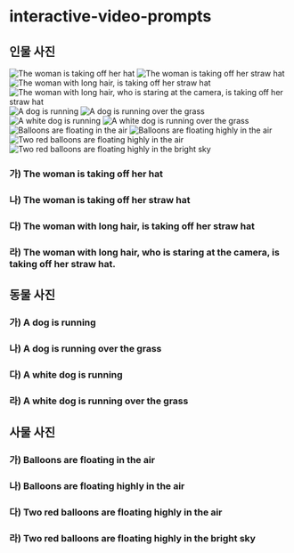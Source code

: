 # interactive-video-prompts

## 인물 사진
<img src="https://github.com/hee-dongdong/interactive-video-prompts/assets/38523621/8ca3a6d6-3029-4905-a620-25a10d454a84" alt="The woman is taking off her hat">
<img src="https://github.com/hee-dongdong/interactive-video-prompts/assets/38523621/57f7e180-4f33-48bc-8beb-9320256793f1" alt="The woman is taking off her straw hat">
<img src="https://github.com/hee-dongdong/interactive-video-prompts/assets/38523621/30b3d880-c8d3-4113-bf6c-69ebe4abb562" alt="The woman with long hair, is taking off her straw hat">
<img src="https://github.com/hee-dongdong/interactive-video-prompts/assets/38523621/586d1874-55fb-47cf-a312-ffddb530bf9e" alt="The woman with long hair, who is staring at the camera, is taking off her straw hat">
<img src="https://github.com/hee-dongdong/interactive-video-prompts/assets/38523621/42c06efc-4d3e-4ad1-9078-405a03cad1ad" alt="A dog is running">
<img src="https://github.com/hee-dongdong/interactive-video-prompts/assets/38523621/766faaa4-ea97-4c55-a2b3-0690fc2468be" alt="A dog is running over the grass">
<img src="https://github.com/hee-dongdong/interactive-video-prompts/assets/38523621/241961e5-a859-4376-8d24-44a9378b36af" alt="A white dog is running">
<img src="https://github.com/hee-dongdong/interactive-video-prompts/assets/38523621/b03907d5-de29-47b3-9209-06ca1fd953d1" alt="A white dog is running over the grass">
<img src="https://github.com/hee-dongdong/interactive-video-prompts/assets/38523621/dfa8489b-0b1c-434f-b800-2af1a41f9d60" alt="Balloons are floating in the air">
<img src="https://github.com/hee-dongdong/interactive-video-prompts/assets/38523621/1cf3858f-5149-4842-9343-04c1e5e6c276" alt="Balloons are floating highly in the air">
<img src="https://github.com/hee-dongdong/interactive-video-prompts/assets/38523621/560a8312-dbbf-4754-a140-d0ee950e383a" alt="Two red balloons are floating highly in the air">
<img src="https://github.com/hee-dongdong/interactive-video-prompts/assets/38523621/01d1620a-d9a5-4110-b29c-311656a656c6" alt="Two red balloons are floating highly in the bright sky">

### 가) The woman is taking off her hat
### 나) The woman is taking off her straw hat
### 다) The woman with long hair, is taking off her straw hat
### 라) The woman with long hair, who is staring at the camera, is taking off her straw hat.

## 동물 사진

### 가) A dog is running
### 나) A dog is running over the grass
### 다) A white dog is running
### 라) A white dog is running over the grass

## 사물 사진

### 가) Balloons are floating in the air
### 나) Balloons are floating highly in the air
### 다) Two red balloons are floating highly in the air
### 라) Two red balloons are floating highly in the bright sky
